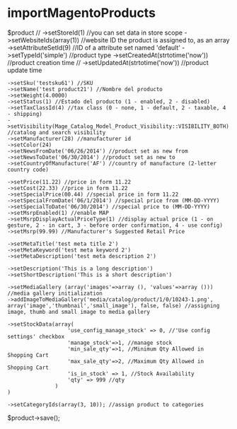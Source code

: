 # importMagentoProducts
$product
//    ->setStoreId(1) //you can set data in store scope
    ->setWebsiteIds(array(1)) //website ID the product is assigned to, as an array
    ->setAttributeSetId(9) //ID of a attribute set named 'default'
    ->setTypeId('simple') //product type
    ->setCreatedAt(strtotime('now')) //product creation time
//    ->setUpdatedAt(strtotime('now')) //product update time
 
    ->setSku('testsku61') //SKU
    ->setName('test product21') //Nombre del producto
    ->setWeight(4.0000)
    ->setStatus(1) //Estado del producto (1 - enabled, 2 - disabled)
    ->setTaxClassId(4) //tax class (0 - none, 1 - default, 2 - taxable, 4 - shipping)
    ->setVisibility(Mage_Catalog_Model_Product_Visibility::VISIBILITY_BOTH) //catalog and search visibility
    ->setManufacturer(28) //manufacturer id
    ->setColor(24)
    ->setNewsFromDate('06/26/2014') //product set as new from
    ->setNewsToDate('06/30/2014') //product set as new to
    ->setCountryOfManufacture('AF') //country of manufacture (2-letter country code)
 
    ->setPrice(11.22) //price in form 11.22
    ->setCost(22.33) //price in form 11.22
    ->setSpecialPrice(00.44) //special price in form 11.22
    ->setSpecialFromDate('06/1/2014') //special price from (MM-DD-YYYY)
    ->setSpecialToDate('06/30/2014') //special price to (MM-DD-YYYY)
    ->setMsrpEnabled(1) //enable MAP
    ->setMsrpDisplayActualPriceType(1) //display actual price (1 - on gesture, 2 - in cart, 3 - before order confirmation, 4 - use config)
    ->setMsrp(99.99) //Manufacturer's Suggested Retail Price
 
    ->setMetaTitle('test meta title 2')
    ->setMetaKeyword('test meta keyword 2')
    ->setMetaDescription('test meta description 2')
 
    ->setDescription('This is a long description')
    ->setShortDescription('This is a short description')
 
    ->setMediaGallery (array('images'=>array (), 'values'=>array ())) //media gallery initialization
    ->addImageToMediaGallery('media/catalog/product/1/0/10243-1.png', array('image','thumbnail','small_image'), false, false) //assigning image, thumb and small image to media gallery
 
    ->setStockData(array(
                       'use_config_manage_stock' => 0, //'Use config settings' checkbox
                       'manage_stock'=>1, //manage stock
                       'min_sale_qty'=>1, //Minimum Qty Allowed in Shopping Cart
                       'max_sale_qty'=>2, //Maximum Qty Allowed in Shopping Cart
                       'is_in_stock' => 1, //Stock Availability
                       'qty' => 999 //qty
                   )
    )
 
    ->setCategoryIds(array(3, 10)); //assign product to categories
$product->save();
